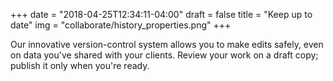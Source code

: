 +++
date = "2018-04-25T12:34:11-04:00"
draft = false
title = "Keep up to date"
img = "collaborate/history_properties.png"
+++

Our innovative version-control system allows you to make edits safely, even on data you've shared with your clients. Review your work on a draft copy; publish it only when you're ready.
